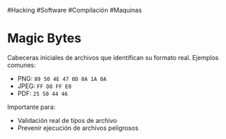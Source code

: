 #Hacking #Software #Compilación #Maquinas 

# Magic Bytes
Cabeceras iniciales de archivos que identifican su formato real. Ejemplos comunes:

- PNG: `89 50 4E 47 0D 0A 1A 0A`
- JPEG: `FF D8 FF E0`
- PDF: `25 50 44 46`

Importante para:
- Validación real de tipos de archivo
- Prevenir ejecución de archivos peligrosos